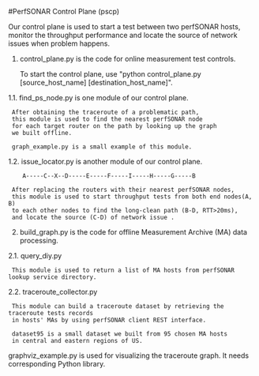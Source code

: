 #PerfSONAR Control Plane (pscp)

Our control plane is used to start a test between two perfSONAR hosts, monitor the throughput performance and locate the source of network issues when problem happens.

1. control_plane.py is the code for online measurement test controls.

   To start the control plane, use "python control_plane.py [source_host_name] [destination_host_name]".

1.1. find_ps_node.py is one module of our control plane.

     After obtaining the traceroute of a problematic path, 
     this module is used to find the nearest perfSONAR node 
     for each target router on the path by looking up the graph 
     we built offline.

     graph_example.py is a small example of this module.

1.2. issue_locator.py is another module of our control plane.

        A-----C--X--D-----E-----F-----I-----H-----G-----B

     After replacing the routers with their nearest perfSONAR nodes, 
     this module is used to start throughput tests from both end nodes(A, B) 
     to each other nodes to find the long-clean path (B-D, RTT>20ms), 
     and locate the source (C-D) of network issue .

2. build_graph.py is the code for offline Measurement Archive (MA) data processing.

2.1. query_diy.py 
    
     This module is used to return a list of MA hosts from perfSONAR lookup service directory.

2.2. traceroute_collector.py

     This module can build a traceroute dataset by retrieving the traceroute tests records 
     in hosts' MAs by using perfSONAR client REST interface.

     dataset95 is a small dataset we built from 95 chosen MA hosts 
     in central and eastern regions of US.

graphviz_example.py is used for visualizing the traceroute graph. It needs corresponding Python library.


    

   
                        
